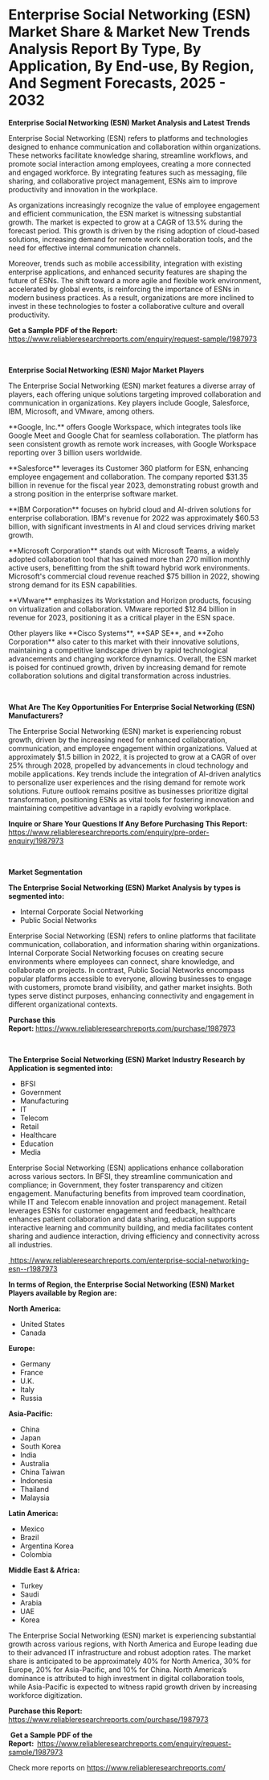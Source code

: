 <p><h1>Enterprise Social Networking (ESN) Market Share & Market New Trends Analysis Report By Type, By Application, By End-use, By Region, And Segment Forecasts, 2025 - 2032</h1></p><p><strong>Enterprise Social Networking (ESN) Market Analysis and Latest Trends</strong></p>
<p><p>Enterprise Social Networking (ESN) refers to platforms and technologies designed to enhance communication and collaboration within organizations. These networks facilitate knowledge sharing, streamline workflows, and promote social interaction among employees, creating a more connected and engaged workforce. By integrating features such as messaging, file sharing, and collaborative project management, ESNs aim to improve productivity and innovation in the workplace.</p><p>As organizations increasingly recognize the value of employee engagement and efficient communication, the ESN market is witnessing substantial growth. The market is expected to grow at a CAGR of 13.5% during the forecast period. This growth is driven by the rising adoption of cloud-based solutions, increasing demand for remote work collaboration tools, and the need for effective internal communication channels. </p><p>Moreover, trends such as mobile accessibility, integration with existing enterprise applications, and enhanced security features are shaping the future of ESNs. The shift toward a more agile and flexible work environment, accelerated by global events, is reinforcing the importance of ESNs in modern business practices. As a result, organizations are more inclined to invest in these technologies to foster a collaborative culture and overall productivity.</p></p>
<p><strong>Get a Sample PDF of the Report:&nbsp;</strong> <a href="https://www.reliableresearchreports.com/enquiry/request-sample/1987973?utm_campaign=2009&utm_medium=2&utm_source=Github&utm_content=ia&utm_term=15012025&utm_id=enterprise-social-networking-esn">https://www.reliableresearchreports.com/enquiry/request-sample/1987973</a></p>
<p>&nbsp;</p>
<p><strong>Enterprise Social Networking (ESN) Major Market Players</strong></p>
<p><p>The Enterprise Social Networking (ESN) market features a diverse array of players, each offering unique solutions targeting improved collaboration and communication in organizations. Key players include Google, Salesforce, IBM, Microsoft, and VMware, among others.</p><p>**Google, Inc.** offers Google Workspace, which integrates tools like Google Meet and Google Chat for seamless collaboration. The platform has seen consistent growth as remote work increases, with Google Workspace reporting over 3 billion users worldwide.</p><p>**Salesforce** leverages its Customer 360 platform for ESN, enhancing employee engagement and collaboration. The company reported $31.35 billion in revenue for the fiscal year 2023, demonstrating robust growth and a strong position in the enterprise software market.</p><p>**IBM Corporation** focuses on hybrid cloud and AI-driven solutions for enterprise collaboration. IBM's revenue for 2022 was approximately $60.53 billion, with significant investments in AI and cloud services driving market growth.</p><p>**Microsoft Corporation** stands out with Microsoft Teams, a widely adopted collaboration tool that has gained more than 270 million monthly active users, benefitting from the shift toward hybrid work environments. Microsoft's commercial cloud revenue reached $75 billion in 2022, showing strong demand for its ESN capabilities.</p><p>**VMware** emphasizes its Workstation and Horizon products, focusing on virtualization and collaboration. VMware reported $12.84 billion in revenue for 2023, positioning it as a critical player in the ESN space.</p><p>Other players like **Cisco Systems**, **SAP SE**, and **Zoho Corporation** also cater to this market with their innovative solutions, maintaining a competitive landscape driven by rapid technological advancements and changing workforce dynamics. Overall, the ESN market is poised for continued growth, driven by increasing demand for remote collaboration solutions and digital transformation across industries.</p></p>
<p>&nbsp;</p>
<p><strong>What Are The Key Opportunities For Enterprise Social Networking (ESN) Manufacturers?</strong></p>
<p><p>The Enterprise Social Networking (ESN) market is experiencing robust growth, driven by the increasing need for enhanced collaboration, communication, and employee engagement within organizations. Valued at approximately $1.5 billion in 2022, it is projected to grow at a CAGR of over 25% through 2028, propelled by advancements in cloud technology and mobile applications. Key trends include the integration of AI-driven analytics to personalize user experiences and the rising demand for remote work solutions. Future outlook remains positive as businesses prioritize digital transformation, positioning ESNs as vital tools for fostering innovation and maintaining competitive advantage in a rapidly evolving workplace.</p></p>
<p><strong>Inquire or Share Your Questions If Any Before Purchasing This Report:</strong> <a href="https://www.reliableresearchreports.com/enquiry/pre-order-enquiry/1987973?utm_campaign=2009&utm_medium=2&utm_source=Github&utm_content=ia&utm_term=15012025&utm_id=enterprise-social-networking-esn">https://www.reliableresearchreports.com/enquiry/pre-order-enquiry/1987973</a></p>
<p>&nbsp;</p>
<p><strong>Market Segmentation</strong></p>
<p><strong>The Enterprise Social Networking (ESN) Market Analysis by types is segmented into:</strong></p>
<p><ul><li>Internal Corporate Social Networking</li><li>Public Social Networks</li></ul></p>
<p><p>Enterprise Social Networking (ESN) refers to online platforms that facilitate communication, collaboration, and information sharing within organizations. Internal Corporate Social Networking focuses on creating secure environments where employees can connect, share knowledge, and collaborate on projects. In contrast, Public Social Networks encompass popular platforms accessible to everyone, allowing businesses to engage with customers, promote brand visibility, and gather market insights. Both types serve distinct purposes, enhancing connectivity and engagement in different organizational contexts.</p></p>
<p><strong>Purchase this Report:&nbsp;</strong><a href="https://www.reliableresearchreports.com/purchase/1987973?utm_campaign=2009&utm_medium=2&utm_source=Github&utm_content=ia&utm_term=15012025&utm_id=enterprise-social-networking-esn">https://www.reliableresearchreports.com/purchase/1987973</a></p>
<p>&nbsp;</p>
<p><strong>The Enterprise Social Networking (ESN) Market Industry Research by Application is segmented into:</strong></p>
<p><ul><li>BFSI</li><li>Government</li><li>Manufacturing</li><li>IT</li><li>Telecom</li><li>Retail</li><li>Healthcare</li><li>Education</li><li>Media</li></ul></p>
<p><p>Enterprise Social Networking (ESN) applications enhance collaboration across various sectors. In BFSI, they streamline communication and compliance; in Government, they foster transparency and citizen engagement. Manufacturing benefits from improved team coordination, while IT and Telecom enable innovation and project management. Retail leverages ESNs for customer engagement and feedback, healthcare enhances patient collaboration and data sharing, education supports interactive learning and community building, and media facilitates content sharing and audience interaction, driving efficiency and connectivity across all industries.</p></p>
<p><a href="https://www.reliableresearchreports.com/enterprise-social-networking-esn--r1987973?utm_campaign=2009&utm_medium=2&utm_source=Github&utm_content=ia&utm_term=15012025&utm_id=enterprise-social-networking-esn">&nbsp;https://www.reliableresearchreports.com/enterprise-social-networking-esn--r1987973</a></p>
<p><strong>In terms of Region, the Enterprise Social Networking (ESN) Market Players available by Region are:</strong></p>
<p>
    <p> <strong> North America: </strong>
        <ul>
            <li>United States</li>
            <li>Canada</li>
        </ul>
        </p> 
    <p> <strong> Europe: </strong>
        <ul>
            <li>Germany</li>
            <li>France</li>
            <li>U.K.</li>
            <li>Italy</li>
            <li>Russia</li>
        </ul>
        </p> 
    <p> <strong> Asia-Pacific: </strong>
        <ul>
            <li>China</li>
            <li>Japan</li>
            <li>South Korea</li>
            <li>India</li>
            <li>Australia</li>
            <li>China Taiwan</li>
            <li>Indonesia</li>
            <li>Thailand</li>
            <li>Malaysia</li>
        </ul>
        </p> 
    <p> <strong> Latin America: </strong>
        <ul>
            <li>Mexico</li>
            <li>Brazil</li>
            <li>Argentina Korea</li>
            <li>Colombia</li>
        </ul>
        </p> 
    <p> <strong> Middle East & Africa: </strong>
        <ul>
            <li>Turkey</li>
            <li>Saudi</li>
            <li>Arabia</li>
            <li>UAE</li>
            <li>Korea</li>
        </ul>
    </p>
    </p>
<p><p>The Enterprise Social Networking (ESN) market is experiencing substantial growth across various regions, with North America and Europe leading due to their advanced IT infrastructure and robust adoption rates. The market share is anticipated to be approximately 40% for North America, 30% for Europe, 20% for Asia-Pacific, and 10% for China. North America’s dominance is attributed to high investment in digital collaboration tools, while Asia-Pacific is expected to witness rapid growth driven by increasing workforce digitization.</p></p>
<p><strong>Purchase this Report: </strong><a href="https://www.reliableresearchreports.com/purchase/1987973?utm_campaign=2009&utm_medium=2&utm_source=Github&utm_content=ia&utm_term=15012025&utm_id=enterprise-social-networking-esn">https://www.reliableresearchreports.com/purchase/1987973</a></p>
<p>&nbsp;<strong>Get a Sample PDF of the Report:&nbsp;&nbsp;</strong><a href="https://www.reliableresearchreports.com/enquiry/request-sample/1987973?utm_campaign=2009&utm_medium=2&utm_source=Github&utm_content=ia&utm_term=15012025&utm_id=enterprise-social-networking-esn">https://www.reliableresearchreports.com/enquiry/request-sample/1987973</a></p>
<p><strong></strong></p>
<p>Check more reports on <a href="https://www.reliableresearchreports.com/?utm_campaign=2009&utm_medium=2&utm_source=Github&utm_content=ia&utm_term=15012025&utm_id=enterprise-social-networking-esn">https://www.reliableresearchreports.com/</a></p>